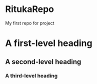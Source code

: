 # RitukaRepo
My first  repo for project 
# A first-level heading
## A second-level heading
### A third-level heading